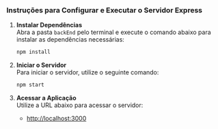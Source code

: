### Instruções para Configurar e Executar o Servidor Express

1. **Instalar Dependências**  
   Abra a pasta `backEnd` pelo terminal e execute o comando abaixo para instalar as dependências necessárias:  
   ```bash
   npm install
   ```

2. **Iniciar o Servidor**  
   Para iniciar o servidor, utilize o seguinte comando:  
   ```bash
   npm start
   ```

3. **Acessar a Aplicação**  
    Utilize a URL abaixo para acessar o servidor:  
   - [http://localhost:3000](http://localhost:3000)  

